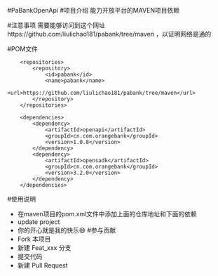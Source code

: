 #PaBankOpenApi
#项目介绍
能力开放平台的MAVEN项目依赖

#注意事项
需要能够访问到这个网址https://github.com/liulichao181/pabank/tree/maven ，以证明网络是通的

#POM文件
```
    <repositories>
        <repository>
            <id>pabank</id>
            <name>pabank</name>
            <url>https://github.com/liulichao181/pabank/tree/maven</url>
        </repository>
    </repositories>

    <dependencies>
        <dependency>
            <artifactId>openapi</artifactId>
            <groupId>cn.com.orangebank</groupId>
            <version>1.0.8</version>
        </dependency>
        <dependency>
            <artifactId>opensadk</artifactId>
            <groupId>cn.com.orangebank</groupId>
            <version>3.2.0</version>
        </dependency>
    </dependencies>
```

#使用说明
- 在maven项目的pom.xml文件中添加上面的仓库地址和下面的依赖
- update project
- 你的开心就是我的快乐😄
#参与贡献
- Fork 本项目
- 新建 Feat_xxx 分支
- 提交代码
- 新建 Pull Request
